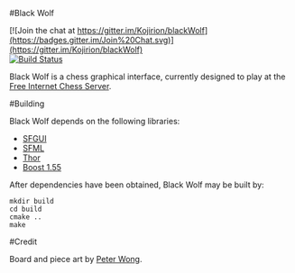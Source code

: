#Black Wolf

[![Join the chat at https://gitter.im/Kojirion/blackWolf](https://badges.gitter.im/Join%20Chat.svg)](https://gitter.im/Kojirion/blackWolf)  
[![Build Status](https://drone.io/github.com/Kojirion/blackWolf/status.png)](https://drone.io/github.com/Kojirion/blackWolf/latest)

Black Wolf is a chess graphical interface, currently designed to play at the [Free Internet Chess Server](http://www.freechess.org).

#Building

Black Wolf depends on the following libraries:

- [SFGUI](https://github.com/TankOs/SFGUI)
- [SFML](https://github.com/SFML/SFML)
- [Thor](https://github.com/Bromeon/Thor)
- [Boost 1.55](http://www.boost.org)

After dependencies have been obtained, Black Wolf may be built by:

```
mkdir build
cd build
cmake ..
make
```
#Credit

Board and piece art by [Peter Wong](http://www.virtualpieces.net).


